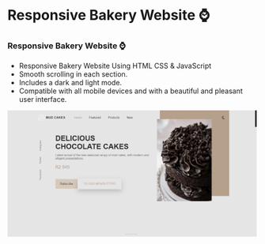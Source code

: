 # Responsive Bakery Website ⌚
### Responsive Bakery Website ⌚

- Responsive Bakery Website Using HTML CSS & JavaScript
- Smooth scrolling in each section.
- Includes a dark and light mode.
- Compatible with all mobile devices and with a beautiful and pleasant user interface.


![preview img](/preview.png)

